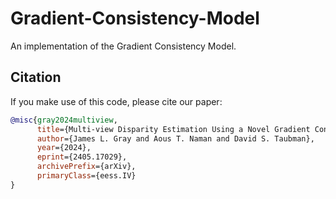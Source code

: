 # Gradient-Consistency-Model
An implementation of the Gradient Consistency Model.

## Citation
If you make use of this code, please cite our paper:
```bibtex
@misc{gray2024multiview,
      title={Multi-view Disparity Estimation Using a Novel Gradient Consistency Model}, 
      author={James L. Gray and Aous T. Naman and David S. Taubman},
      year={2024},
      eprint={2405.17029},
      archivePrefix={arXiv},
      primaryClass={eess.IV}
}
```

